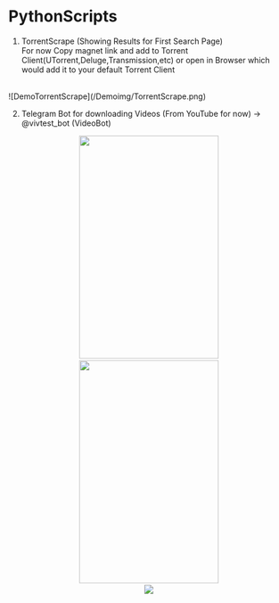 # PythonScripts

1. TorrentScrape (Showing Results for First Search Page) <br>
For now Copy magnet link and add to Torrent Client(UTorrent,Deluge,Transmission,etc) or open in Browser which would add it to your default Torrent Client
<br>
![DemoTorrentScrape](/Demoimg/TorrentScrape.png)

2. Telegram Bot for downloading Videos (From YouTube for now) -> @vivtest_bot (VideoBot) <br>
<center>
<img src='/Demoing/shot1.png' width='250' height='400'> </br>
<img src='/Demoing/shot2.png' width='250' height='400'> </br>
<img src='/Demoing/botTerminal.png' > </br>
<center>
